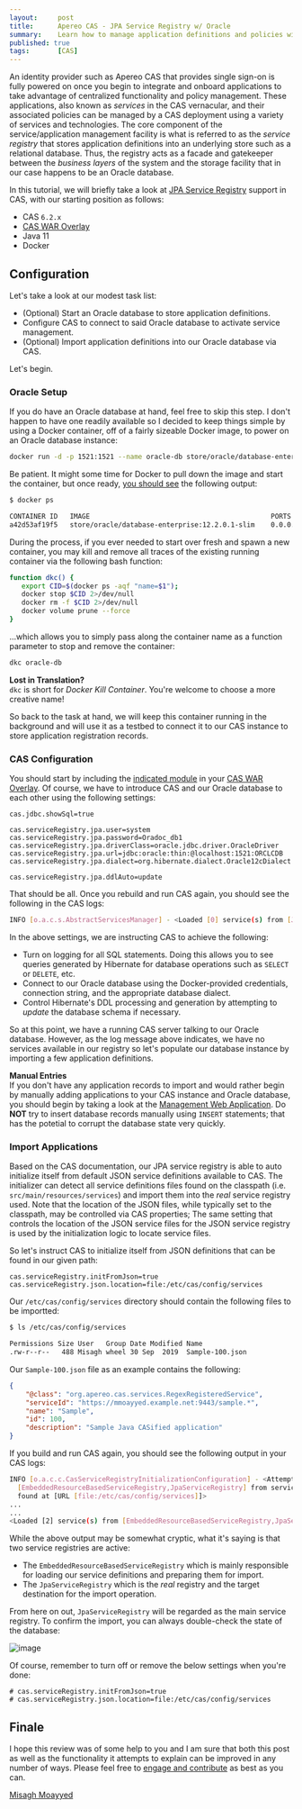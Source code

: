 ```yaml
---
layout:     post
title:      Apereo CAS - JPA Service Registry w/ Oracle
summary:    Learn how to manage application definitions and policies with CAS using a relational database such as Oracle's.
published: true
tags:       [CAS]
---
```


An identity provider such as Apereo CAS that provides single sign-on is fully powered on once you begin to integrate and onboard applications to take advantage of centralized functionality and policy management. These applications, also known as *services* in the CAS vernacular, and their associated policies can be managed by a CAS deployment using a variety of services and technologies. The core component of the service/application management facility is what is referred to as the *service registry* that stores application definitions into an underlying store such as a relational database. Thus, the registry acts as a facade and gatekeeper between the *business layers* of the system and the storage facility that in our case happens to be an Oracle database.

In this tutorial, we will briefly take a look at [JPA Service Registry](https://apereo.github.io/cas/development/services/JPA-Service-Management.html) support in CAS, with our starting position as follows:

- CAS `6.2.x`
- [CAS WAR Overlay](https://github.com/apereo/cas-overlay-template)
- Java 11
- Docker

## Configuration

Let's take a look at our modest task list:

- (Optional) Start an Oracle database to store application definitions.
- Configure CAS to connect to said Oracle database to activate service management.
- (Optional) Import application definitions into our Oracle database via CAS. 

Let's begin.

### Oracle Setup

If you do have an Oracle database at hand, feel free to skip this step. I don't happen to have one readily available so I decided to keep things simple by using a Docker container, off of a fairly sizeable Docker image, to power on an Oracle database instance:

```bash
docker run -d -p 1521:1521 --name oracle-db store/oracle/database-enterprise:12.2.0.1-slim
```

Be patient. It might some time for Docker to pull down the image and start the container, but once ready, [you should see](https://docs.docker.com/engine/reference/commandline/ps/) the following output:

```bash
$ docker ps

CONTAINER ID   IMAGE                                             PORTS                              NAMES
a42d53af19f5   store/oracle/database-enterprise:12.2.0.1-slim    0.0.0.0:1521->1521/tcp, 5500/tcp   oracle-db
```

During the process, if you ever needed to start over fresh and spawn a new container, you may kill and remove all traces of the existing running container via the following bash function:

```bash
function dkc() {
   export CID=$(docker ps -aqf "name=$1");
   docker stop $CID 2>/dev/null
   docker rm -f $CID 2>/dev/null
   docker volume prune --force
}
```

...which allows you to simply pass along the container name as a function parameter to stop and remove the container:

```bash
dkc oracle-db
```

<div class="alert alert-info">
<strong>Lost in Translation?</strong><br/><code>dkc</code> is short for <i>Docker Kill Container</i>. You're welcome to choose a more creative name!
</div>

So back to the task at hand, we will keep this container running in the background and will use it as a testbed to connect it to our CAS instance to store application registration records. 

### CAS Configuration

You should start by including the [indicated module]((https://apereo.github.io/cas/development/services/JPA-Service-Management.html)) in your [CAS WAR Overlay](https://github.com/apereo/cas-overlay-template). Of course, we have to introduce CAS and our Oracle database to each other using the following settings:

```properties
cas.jdbc.showSql=true

cas.serviceRegistry.jpa.user=system
cas.serviceRegistry.jpa.password=Oradoc_db1
cas.serviceRegistry.jpa.driverClass=oracle.jdbc.driver.OracleDriver
cas.serviceRegistry.jpa.url=jdbc:oracle:thin:@localhost:1521:ORCLCDB
cas.serviceRegistry.jpa.dialect=org.hibernate.dialect.Oracle12cDialect

cas.serviceRegistry.jpa.ddlAuto=update
```

That should be all. Once you rebuild and run CAS again, you should see the following in the CAS logs:

```bash
INFO [o.a.c.s.AbstractServicesManager] - <Loaded [0] service(s) from [JpaServiceRegistry].>
```

In the above settings, we are instructing CAS to achieve the following:

- Turn on logging for all SQL statements. Doing this allows you to see queries generated by Hibernate for database operations such as `SELECT` or `DELETE`, etc.
- Connect to our Oracle database using the Docker-provided credentials, connection string, and the appropriate database dialect.
- Control Hibernate's DDL processing and generation by attempting to *update* the database schema if necessary.

So at this point, we have a running CAS server talking to our Oracle database. However, as the log message above indicates, we have no services available in our registry so let's populate our database instance by importing a few application definitions.

<div class="alert alert-info">
<strong>Manual Entries</strong><br/>If you don't have any application records to import and would rather begin by manually adding applications to your CAS instance and Oracle database, you should begin by taking a look at the <a href="https://apereo.github.io/cas/development/services/Installing-ServicesMgmt-Webapp.html">Management Web Application</a>. Do <b>NOT</b> try to insert database records manually using <code>INSERT</code> statements; that has the potetial to corrupt the database state very quickly.
</div>

### Import Applications

Based on the CAS documentation, our JPA service registry is able to auto initialize itself from default JSON service definitions available to CAS. The initializer can detect all service definitions files found on the classpath (i.e. `src/main/resources/services`) and import them into the *real* service registry used. Note that the location of the JSON files, while typically set to the classpath, may be controlled via CAS properties; The same setting that controls the location of the JSON service files for the JSON service registry is used by the initialization logic to locate service files.

So let's instruct CAS to initialize itself from JSON definitions that can be found in our given path:

```properties
cas.serviceRegistry.initFromJson=true
cas.serviceRegistry.json.location=file:/etc/cas/config/services
```

Our `/etc/cas/config/services` directory should contain the following files to be importted:

```bash 
$ ls /etc/cas/config/services

Permissions Size User   Group Date Modified Name
.rw-r--r--   488 Misagh wheel 30 Sep  2019  Sample-100.json
```

Our `Sample-100.json` file as an example contains the following:

```json
{
    "@class": "org.apereo.cas.services.RegexRegisteredService",
    "serviceId": "https://mmoayyed.example.net:9443/sample.*",
    "name": "Sample",
    "id": 100,
    "description": "Sample Java CASified application"
}
```

If you build and run CAS again, you should see the following output in your CAS logs:

```bash
INFO [o.a.c.c.CasServiceRegistryInitializationConfiguration] - <Attempting to initialize the service registry \
  [EmbeddedResourceBasedServiceRegistry,JpaServiceRegistry] from service definition resources \
  found at [URL [file:/etc/cas/config/services]]>
...
...
<Loaded [2] service(s) from [EmbeddedResourceBasedServiceRegistry,JpaServiceRegistry].>
```

While the above output may be somewhat cryptic, what it's saying is that two service registries are active: 

- The `EmbeddedResourceBasedServiceRegistry` which is mainly responsible for loading our service definitions and preparing them for import. 
- The `JpaServiceRegistry` which is the *real* registry and the target destination for the import operation. 

From here on out, `JpaServiceRegistry` will be regarded as the main service registry. To confirm the import, you can always double-check the state of the database:

![image](https://user-images.githubusercontent.com/1205228/78793465-b330e400-79c7-11ea-813d-9be27e74cdf6.png)

Of course, remember to turn off or remove the below settings when you're done:

```properties
# cas.serviceRegistry.initFromJson=true
# cas.serviceRegistry.json.location=file:/etc/cas/config/services
```

## Finale

I hope this review was of some help to you and I am sure that both this post as well as the functionality it attempts to explain can be improved in any number of ways. Please feel free to [engage and contribute](https://apereo.github.io/cas/developer/Contributor-Guidelines.html) as best as you can.

[Misagh Moayyed](https://fawnoos.com)